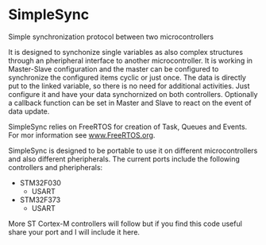 # SimpleSync
Simple synchronization protocol between two microcontrollers

It is designed to synchonize single variables as also complex structures through an pheripheral interface to another microcontroller. It is working in Master-Slave configuration and the master can be configured to synchronize the configured items cyclic or just once. The data is directly put to the linked variable, so there is no need for additional activities. Just configure it and have your data synchornized on both controllers. Optionally a callback function can be set in Master and Slave to react on the event of data update. 

SimpleSync relies on FreeRTOS for creation of Task, Queues and Events. For mor information see www.FreeRTOS.org.

SimpleSync is designed to be portable to use it on different microcontrollers and also different pheripherals. The current ports include the following controllers and pheripherals:
- STM32F030
  - USART
- STM32F373
  - USART

More ST Cortex-M controllers will follow but if you find this code useful share your port and I will include it here.
